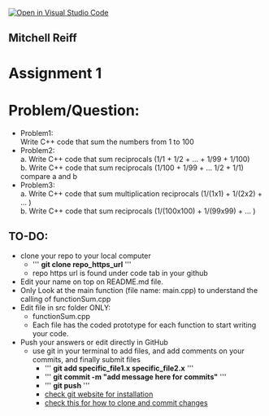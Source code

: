 [![Open in Visual Studio Code](https://classroom.github.com/assets/open-in-vscode-c66648af7eb3fe8bc4f294546bfd86ef473780cde1dea487d3c4ff354943c9ae.svg)](https://classroom.github.com/online_ide?assignment_repo_id=9802026&assignment_repo_type=AssignmentRepo)
## Mitchell Reiff

# Assignment 1


# Problem/Question:
 - Problem1: \
    Write C++ code that sum the numbers from 1 to 100
 - Problem2: \
    a. Write C++ code that sum reciprocals (1/1 + 1/2 + … + 1/99 + 1/100)\
    b. Write C++ code that sum reciprocals (1/100 + 1/99 + ... 1/2 + 1/1)\
    compare a and b
 - Problem3: \
    a. Write C++ code that sum multiplication reciprocals (1/(1x1) + 1/(2x2) + … ) \
    b. Write C++ code that sum reciprocals (1/(100x100) + 1/(99x99) + ... )

## TO-DO:
  - clone your repo to your local computer
    - ''' <b>git clone repo_https_url</b> '''
    - repo https url is found under code tab in your github
  - Edit your name on top on README.md file.
  - Only Look at the main function (file name: main.cpp) to understand the calling of functionSum.cpp
  - Edit file in src folder ONLY:
    - functionSum.cpp
    - Each file has the coded prototype for each function to start writing your code.
  - Push your answers or edit directly in GitHub
    - use git in your terminal to add files, and add comments on your commits, and finally submit files
      - ''' <b>git add specific_file1.x specific_file2.x</b> '''
      - ''' <b>git commit -m "add message here for commits"</b> '''
      - ''' <b>git push</b> ''' 
      - [check git website for installation](https://git-scm.com/book/en/v2/Getting-Started-Installing-Git)
      - [check this for how to clone and commit changes](https://www.earthdatascience.org/workshops/intro-version-control-git/basic-git-commands/)
    
      
    
